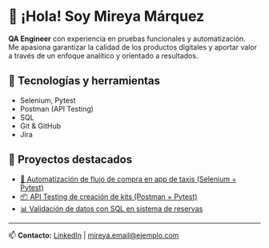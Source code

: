 # 👋 ¡Hola! Soy Mireya Márquez  
**QA Engineer** con experiencia en pruebas funcionales y automatización.  
Me apasiona garantizar la calidad de los productos digitales y aportar valor a través de un enfoque analítico y orientado a resultados.  

## 🔧 Tecnologías y herramientas
- Selenium, Pytest  
- Postman (API Testing)  
- SQL  
- Git & GitHub  
- Jira  

## 📂 Proyectos destacados
- [🚕 Automatización de flujo de compra en app de taxis (Selenium + Pytest)](link_al_repo)  
- [📦 API Testing de creación de kits (Postman + Pytest)](link_al_repo)  
- [📊 Validación de datos con SQL en sistema de reservas](link_al_repo)  

---
📫 **Contacto:** [LinkedIn](https://www.linkedin.com/in/mireyamarquezdelamo) | mireya.email@ejemplo.com
